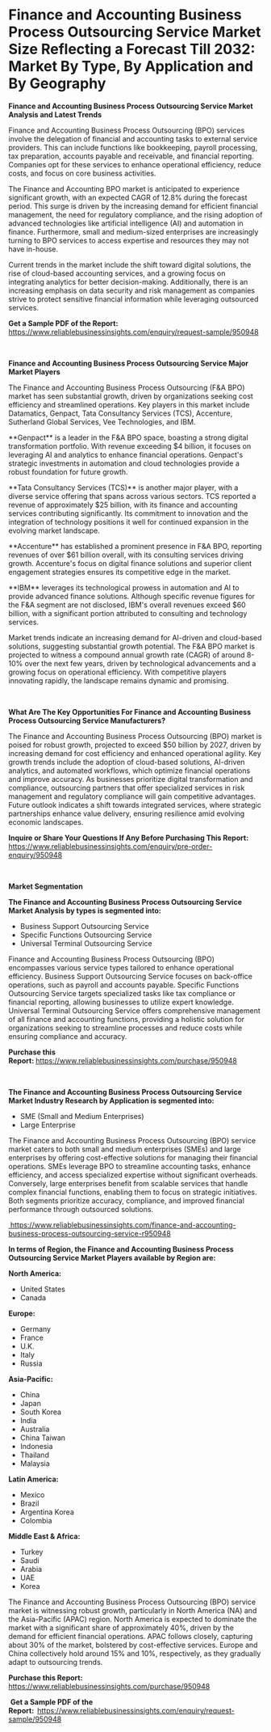 <p><h1>Finance and Accounting Business Process Outsourcing Service Market Size Reflecting a Forecast Till 2032: Market By Type, By Application and By Geography</h1></p><p><strong>Finance and Accounting Business Process Outsourcing Service Market Analysis and Latest Trends</strong></p>
<p><p>Finance and Accounting Business Process Outsourcing (BPO) services involve the delegation of financial and accounting tasks to external service providers. This can include functions like bookkeeping, payroll processing, tax preparation, accounts payable and receivable, and financial reporting. Companies opt for these services to enhance operational efficiency, reduce costs, and focus on core business activities.</p><p>The Finance and Accounting BPO market is anticipated to experience significant growth, with an expected CAGR of 12.8% during the forecast period. This surge is driven by the increasing demand for efficient financial management, the need for regulatory compliance, and the rising adoption of advanced technologies like artificial intelligence (AI) and automation in finance. Furthermore, small and medium-sized enterprises are increasingly turning to BPO services to access expertise and resources they may not have in-house.</p><p>Current trends in the market include the shift toward digital solutions, the rise of cloud-based accounting services, and a growing focus on integrating analytics for better decision-making. Additionally, there is an increasing emphasis on data security and risk management as companies strive to protect sensitive financial information while leveraging outsourced services.</p></p>
<p><strong>Get a Sample PDF of the Report:&nbsp;</strong> <a href="https://www.reliablebusinessinsights.com/enquiry/request-sample/950948?utm_campaign=2808&utm_medium=2&utm_source=Github&utm_content=ia&utm_term=19042025&utm_id=finance-and-accounting-business-process-outsourcing-service">https://www.reliablebusinessinsights.com/enquiry/request-sample/950948</a></p>
<p>&nbsp;</p>
<p><strong>Finance and Accounting Business Process Outsourcing Service Major Market Players</strong></p>
<p><p>The Finance and Accounting Business Process Outsourcing (F&A BPO) market has seen substantial growth, driven by organizations seeking cost efficiency and streamlined operations. Key players in this market include Datamatics, Genpact, Tata Consultancy Services (TCS), Accenture, Sutherland Global Services, Vee Technologies, and IBM.</p><p>**Genpact** is a leader in the F&A BPO space, boasting a strong digital transformation portfolio. With revenue exceeding $4 billion, it focuses on leveraging AI and analytics to enhance financial operations. Genpact's strategic investments in automation and cloud technologies provide a robust foundation for future growth.</p><p>**Tata Consultancy Services (TCS)** is another major player, with a diverse service offering that spans across various sectors. TCS reported a revenue of approximately $25 billion, with its finance and accounting services contributing significantly. Its commitment to innovation and the integration of technology positions it well for continued expansion in the evolving market landscape.</p><p>**Accenture** has established a prominent presence in F&A BPO, reporting revenues of over $61 billion overall, with its consulting services driving growth. Accenture's focus on digital finance solutions and superior client engagement strategies ensures its competitive edge in the market.</p><p>**IBM** leverages its technological prowess in automation and AI to provide advanced finance solutions. Although specific revenue figures for the F&A segment are not disclosed, IBM's overall revenues exceed $60 billion, with a significant portion attributed to consulting and technology services.</p><p>Market trends indicate an increasing demand for AI-driven and cloud-based solutions, suggesting substantial growth potential. The F&A BPO market is projected to witness a compound annual growth rate (CAGR) of around 8-10% over the next few years, driven by technological advancements and a growing focus on operational efficiency. With competitive players innovating rapidly, the landscape remains dynamic and promising.</p></p>
<p>&nbsp;</p>
<p><strong>What Are The Key Opportunities For Finance and Accounting Business Process Outsourcing Service Manufacturers?</strong></p>
<p><p>The Finance and Accounting Business Process Outsourcing (BPO) market is poised for robust growth, projected to exceed $50 billion by 2027, driven by increasing demand for cost efficiency and enhanced operational agility. Key growth trends include the adoption of cloud-based solutions, AI-driven analytics, and automated workflows, which optimize financial operations and improve accuracy. As businesses prioritize digital transformation and compliance, outsourcing partners that offer specialized services in risk management and regulatory compliance will gain competitive advantages. Future outlook indicates a shift towards integrated services, where strategic partnerships enhance value delivery, ensuring resilience amid evolving economic landscapes.</p></p>
<p><strong>Inquire or Share Your Questions If Any Before Purchasing This Report:</strong> <a href="https://www.reliablebusinessinsights.com/enquiry/pre-order-enquiry/950948?utm_campaign=2808&utm_medium=2&utm_source=Github&utm_content=ia&utm_term=19042025&utm_id=finance-and-accounting-business-process-outsourcing-service">https://www.reliablebusinessinsights.com/enquiry/pre-order-enquiry/950948</a></p>
<p>&nbsp;</p>
<p><strong>Market Segmentation</strong></p>
<p><strong>The Finance and Accounting Business Process Outsourcing Service Market Analysis by types is segmented into:</strong></p>
<p><ul><li>Business Support Outsourcing Service</li><li>Specific Functions Outsourcing Service</li><li>Universal Terminal Outsourcing Service</li></ul></p>
<p><p>Finance and Accounting Business Process Outsourcing (BPO) encompasses various service types tailored to enhance operational efficiency. Business Support Outsourcing Service focuses on back-office operations, such as payroll and accounts payable. Specific Functions Outsourcing Service targets specialized tasks like tax compliance or financial reporting, allowing businesses to utilize expert knowledge. Universal Terminal Outsourcing Service offers comprehensive management of all finance and accounting functions, providing a holistic solution for organizations seeking to streamline processes and reduce costs while ensuring compliance and accuracy.</p></p>
<p><strong>Purchase this Report:&nbsp;</strong><a href="https://www.reliablebusinessinsights.com/purchase/950948?utm_campaign=2808&utm_medium=2&utm_source=Github&utm_content=ia&utm_term=19042025&utm_id=finance-and-accounting-business-process-outsourcing-service">https://www.reliablebusinessinsights.com/purchase/950948</a></p>
<p>&nbsp;</p>
<p><strong>The Finance and Accounting Business Process Outsourcing Service Market Industry Research by Application is segmented into:</strong></p>
<p><ul><li>SME (Small and Medium Enterprises)</li><li>Large Enterprise</li></ul></p>
<p><p>The Finance and Accounting Business Process Outsourcing (BPO) service market caters to both small and medium enterprises (SMEs) and large enterprises by offering cost-effective solutions for managing their financial operations. SMEs leverage BPO to streamline accounting tasks, enhance efficiency, and access specialized expertise without significant overheads. Conversely, large enterprises benefit from scalable services that handle complex financial functions, enabling them to focus on strategic initiatives. Both segments prioritize accuracy, compliance, and improved financial performance through outsourced solutions.</p></p>
<p><a href="https://www.reliablebusinessinsights.com/finance-and-accounting-business-process-outsourcing-service-r950948?utm_campaign=2808&utm_medium=2&utm_source=Github&utm_content=ia&utm_term=19042025&utm_id=finance-and-accounting-business-process-outsourcing-service">&nbsp;https://www.reliablebusinessinsights.com/finance-and-accounting-business-process-outsourcing-service-r950948</a></p>
<p><strong>In terms of Region, the Finance and Accounting Business Process Outsourcing Service Market Players available by Region are:</strong></p>
<p>
    <p> <strong> North America: </strong>
        <ul>
            <li>United States</li>
            <li>Canada</li>
        </ul>
        </p> 
    <p> <strong> Europe: </strong>
        <ul>
            <li>Germany</li>
            <li>France</li>
            <li>U.K.</li>
            <li>Italy</li>
            <li>Russia</li>
        </ul>
        </p> 
    <p> <strong> Asia-Pacific: </strong>
        <ul>
            <li>China</li>
            <li>Japan</li>
            <li>South Korea</li>
            <li>India</li>
            <li>Australia</li>
            <li>China Taiwan</li>
            <li>Indonesia</li>
            <li>Thailand</li>
            <li>Malaysia</li>
        </ul>
        </p> 
    <p> <strong> Latin America: </strong>
        <ul>
            <li>Mexico</li>
            <li>Brazil</li>
            <li>Argentina Korea</li>
            <li>Colombia</li>
        </ul>
        </p> 
    <p> <strong> Middle East & Africa: </strong>
        <ul>
            <li>Turkey</li>
            <li>Saudi</li>
            <li>Arabia</li>
            <li>UAE</li>
            <li>Korea</li>
        </ul>
    </p>
    </p>
<p><p>The Finance and Accounting Business Process Outsourcing (BPO) service market is witnessing robust growth, particularly in North America (NA) and the Asia-Pacific (APAC) region. North America is expected to dominate the market with a significant share of approximately 40%, driven by the demand for efficient financial operations. APAC follows closely, capturing about 30% of the market, bolstered by cost-effective services. Europe and China collectively hold around 15% and 10%, respectively, as they gradually adapt to outsourcing trends.</p></p>
<p><strong>Purchase this Report: </strong><a href="https://www.reliablebusinessinsights.com/purchase/950948?utm_campaign=2808&utm_medium=2&utm_source=Github&utm_content=ia&utm_term=19042025&utm_id=finance-and-accounting-business-process-outsourcing-service">https://www.reliablebusinessinsights.com/purchase/950948</a></p>
<p>&nbsp;<strong>Get a Sample PDF of the Report:&nbsp;&nbsp;</strong><a href="https://www.reliablebusinessinsights.com/enquiry/request-sample/950948?utm_campaign=2808&utm_medium=2&utm_source=Github&utm_content=ia&utm_term=19042025&utm_id=finance-and-accounting-business-process-outsourcing-service">https://www.reliablebusinessinsights.com/enquiry/request-sample/950948</a></p>
<p><strong></strong></p>
<p><p></p><p></p><p></p></p>